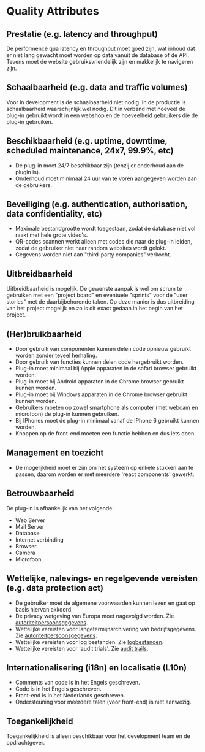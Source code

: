 # Quality Attributes

## Prestatie (e.g. latency and throughput)

De performence qua latency en throughput moet goed zijn, wat inhoud dat er niet lang gewacht moet worden op data vanuit de database of de API. Tevens moet de website gebruiksvriendelijk zijn en makkelijk te navigeren zijn.

## Schaalbaarheid (e.g. data and traffic volumes)

Voor in development is de schaalbaarheid niet nodig. In de productie is schaalbaarheid waarschijnlijk wel nodig. Dit in verband met hoeveel de plug-in gebruikt wordt in een webshop en de hoeveelheid gebruikers die de plug-in gebruiken.

## Beschikbaarheid (e.g. uptime, downtime, scheduled maintenance, 24x7, 99.9%, etc)

- De plug-in moet 24/7 beschikbaar zijn (tenzij er onderhoud aan de plugin is).
- Onderhoud moet minimaal 24 uur van te voren aangegeven worden aan de gebruikers.

## Beveiliging (e.g. authentication, authorisation, data confidentiality, etc)

- Maximale bestandgrootte wordt toegestaan, zodat de database niet vol raakt met hele grote video's.
- QR-codes scannen werkt alleen met codes die naar de plug-in leiden, zodat de gebruiker niet naar random websites wordt gelokt.
- Gegevens worden niet aan "third-party companies" verkocht.

## Uitbreidbaarheid

Uitbreidbaarheid is mogelijk. De gewenste aanpak is wel om scrum te gebruiken met een "project board" en eventuele "sprints" voor de "user stories" met de daarbijbehorende taken. Op deze manier is dus uitbreiding van het project mogelijk en zo is dit exact gedaan in het begin van het project.

## (Her)bruikbaarheid

- Door gebruik van componenten kunnen delen code opnieuw gebruikt worden zonder teveel herhaling.
- Door gebruik van functies kunnen delen code hergebruikt worden.
- Plug-in moet minimaal bij Apple apparaten in de safari browser gebruikt worden.
- Plug-in moet bij Android apparaten in de Chrome browser gebruikt kunnen worden.
- Plug-in moet bij Windows apparaten in de Chrome browser gebruikt kunnen worden.
- Gebruikers moeten op zowel smartphone als computer (met webcam en microfoon) de plug-in kunnen gebruiken.
- Bij IPhones moet de plug-in minimaal vanaf de IPhone 6 gebruikt kunnen worden.
- Knoppen op de front-end moeten een functie hebben en dus iets doen.

## Management en toezicht

- De mogelijkheid moet er zijn om het systeem op enkele stukken aan te passen, daarom worden er met meerdere 'react components' gewerkt.

## Betrouwbaarheid

De plug-in is afhankelijk van het volgende:

- Web Server
- Mail Server
- Database
- Internet verbinding
- Browser
- Camera
- Microfoon

## Wettelijke, nalevings- en regelgevende vereisten (e.g. data protection act)

- De gebruiker moet de algemene voorwaarden kunnen lezen en gaat op basis hiervan akkoord.
- De privacy wetgeving van Europa moet nagevolgd worden. Zie [autoriteitpersoonsgegevens](https://www.autoriteitpersoonsgegevens.nl/nl/over-privacy/wetten/internationale-privacywetgeving).
- Wettelijke vereisten voor langetermijnarchivering van bedrijfsgegevens. Zie [autoriteitpersoonsgegevens](https://www.autoriteitpersoonsgegevens.nl/nl/over-privacy/persoonsgegevens/bewaren-van-persoonsgegevens).
- Wettelijke vereisten voor log bestanden. Zie [logbestanden](https://cip-overheid.nl/media/1169/bid-operationale-producten-bir-015-logging-beleid-10.pdf).
- Wettelijke vereisten voor 'audit trials'. Zie [audit trails](https://www.graydon.nl/nl/resources/blog/strategie/wat-een-audit-trail).

## Internationalisering (i18n) en localisatie (L10n)

- Comments van code is in het Engels geschreven.
- Code is in het Engels geschreven.
- Front-end is in het Nederlands geschreven.
- Ondersteuning voor meerdere talen (voor front-end) is niet aanwezig.

## Toegankelijkheid

Toegankelijkheid is alleen beschikbaar voor het development team en de opdrachtgever.

<!--
Intent

This section is about summarising the key quality attributes and should answer the following types of questions:

* Is there a clear understanding of the quality attributes that the architecture must satisfy?
* Are the quality attributes SMART (specific, measurable, achievable, relevant and timely)?
* Have quality attributes that are usually taken for granted been explicitly marked as out of scope if they are not needed? (e.g. “user interface elements will only be presented in English” to indicate that multi-language support is not explicitly catered for)
* Are any of the quality attributes unrealistic? (e.g. true 24x7 availability is typically very costly to implement inside many organisations)

In addition, if any of the quality attributes are deemed as “architecturally significant” and therefore influence the architecture, why not make a note of them so that you can refer back to them later in the document.
-->
